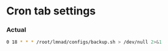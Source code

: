 # Cron tab settings

### Actual
```bash
0 18 * * * /root/lmnad/configs/backup.sh > /dev/null 2>&1
```
